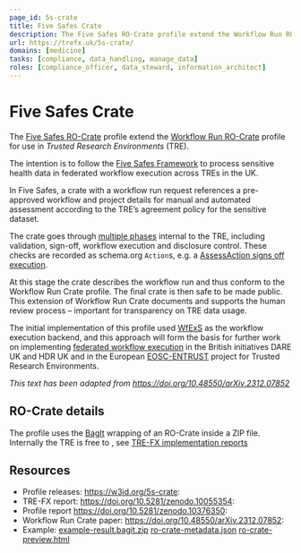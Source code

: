 ```yaml
---
page_id: 5s-crate
title: Five Safes Crate
description: The Five Safes RO-Crate profile extend the Workflow Run RO-Crate profile for use in Trusted Research Environments (TRE).
url: https://trefx.uk/5s-crate/
domains: [medicine]
tasks: [compliance, data_handling, manage_data]
roles: [compliance_officer, data_steward, information_architect]
---
```


# Five Safes Crate

The [Five Safes RO-Crate](https://w3id.org/5s-crate) profile extend the [Workflow Run RO-Crate](https://www.researchobject.org/workflow-run-crate/) profile for use in _Trusted Research Environments_ (TRE). 

The intention is to follow the [Five Safes Framework](https://econpapers.repec.org/RePEc:uwe:wpaper:20161601) to process sensitive health data in federated workflow execution across TREs in the UK.

In Five Safes, a crate with a workflow run request references a pre-approved workflow and project details for manual and automated assessment according to the TRE’s agreement policy for the sensitive dataset.

The crate goes through [multiple phases](https://trefx.uk/5s-crate/0.4/#review-process) internal to the TRE, including validation, sign-off, workflow execution and disclosure control.  These checks are recorded as schema.org `Action`s, e.g. a [AssessAction signs off execution](https://trefx.uk/5s-crate/0.4/example-result/data/ro-crate-preview.html#%23signoff-3b741265-cfef-49ea-8138-a2fa149bf2f0).

At this stage the crate describes the workflow run and thus conform to the Workflow Run Crate profile.  The final crate is then safe to be made public.  This extension of Workflow Run Crate documents and supports the human review process – important for transparency on TRE data usage. 

The initial implementation of this profile used [WfExS](https://github.com/inab/WfExS-backend) as the workflow execution backend, and this approach will form the basis for further work on implementing [federated workflow execution](https://www.hdruk.ac.uk/research/research-data-infrastructure/federated-analytics/) in the British initiatives DARE UK and HDR UK and in the European [EOSC-ENTRUST](https://esciencelab.org.uk/projects/eosc-entrust/) project for Trusted Research Environments.

_This text has been adapted from <https://doi.org/10.48550/arXiv.2312.07852>_


## RO-Crate details

The profile uses the [BagIt](https://www.researchobject.org/ro-crate/1.1/appendix/implementation-notes.html#combining-with-other-packaging-schemes) wrapping of an RO-Crate inside a ZIP file. Internally the TRE is free to , see [TRE-FX implementation reports](https://trefx.uk/implementation)


## Resources

* Profile releases: <https://w3id.org/5s-crate>:
* TRE-FX report: <https://doi.org/10.5281/zenodo.10055354>:
* Profile report <https://doi.org/10.5281/zenodo.10376350>:
* Workflow Run Crate paper: <https://doi.org/10.48550/arXiv.2312.07852>:
* Example: [example-result.bagit.zip](https://trefx.uk/5s-crate/0.4/example-result.bagit.zip) [ro-crate-metadata.json](https://trefx.uk/5s-crate/0.4/example-hutch/data/ro-crate-metadata.json) [ro-crate-preview.html](https://trefx.uk/5s-crate/0.4/example-result/data/ro-crate-preview.html)
